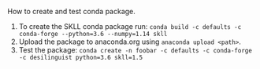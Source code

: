 How to create and test conda package.

1. To create the SKLL conda package run:
   `conda build -c defaults -c conda-forge --python=3.6 --numpy=1.14 skll`
2. Upload the package to anaconda.org using `anaconda upload <path>`.
3. Test the package:
   `conda create -n foobar -c defaults -c conda-forge -c desilinguist python=3.6 skll=1.5`
